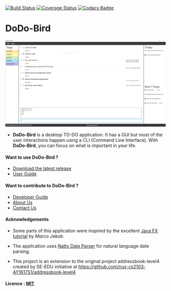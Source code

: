 [![Build Status](https://travis-ci.org/CS2103AUG2016-W13-C1/main.svg?branch=master)](https://travis-ci.org/CS2103AUG2016-W13-C1/main)
[![Coverage Status](https://coveralls.io/repos/github/CS2103AUG2016-W13-C1/main/badge.svg?branch=master)](https://coveralls.io/github/CS2103AUG2016-W13-C1/main?branch=master)
[![Codacy Badge](https://api.codacy.com/project/badge/Grade/67e56af996dc4322a35923403e6be463)](https://www.codacy.com/app/monkeydesmond/main?utm_source=github.com&amp;utm_medium=referral&amp;utm_content=CS2103AUG2016-W13-C1/main&amp;utm_campaign=Badge_Grade)

# DoDo-Bird

![GUI](./docs/images/Ui.png)

* **DoDo-Bird** is a desktop TO-DO application. It has a GUI but most of the user interactions happen using a CLI (Command Line Interface). With **DoDo-Bird**, you can focus on what is important in your life.

#### Want to use DoDo-Bird ?
* [Download the latest release](https://github.com/CS2103AUG2016-W13-C1/main/releases)
* [User Guide](docs/UserGuide.md)

#### Want to contribute to DoDo-Bird ?
* [Developer Guide](docs/DeveloperGuide.md)
* [About Us](docs/AboutUs.md)
* [Contact Us](docs/ContactUs.md)

#### Acknowledgements

* Some parts of this application were inspired by the excellent
  [Java FX tutorial](http://code.makery.ch/library/javafx-8-tutorial/) by *Marco Jakob*.

* The application uses [Natty Date Parser](https://github.com/joestelmach/natty) for natural language date parsing.

* This project is an extension to the original project addressbook-level4
created by SE-EDU initiative at https://github.com/nus-cs2103-AY1617S1/addressbook-level4



#### Licence : [MIT](LICENSE)
